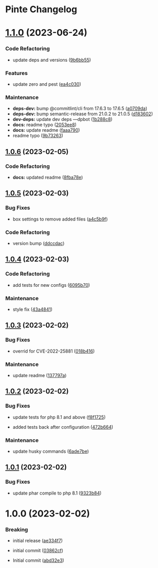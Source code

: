 # Pinte Changelog

# [1.1.0](https://github.com/jetstreamlabs/pinte/compare/v1.0.6...v1.1.0) (2023-06-24)


### Code Refactoring

* update deps and versions ([9b6bb55](https://github.com/jetstreamlabs/pinte/commit/9b6bb5530ca3f1ac5ebd315fd8c38662b59bcdb6))


### Features

* update zero and pest ([ea4c030](https://github.com/jetstreamlabs/pinte/commit/ea4c030b8ceb95567790e6d1c75da08852e812d0))


### Maintenance

* **deps-dev:** bump @commitlint/cli from 17.6.3 to 17.6.5 ([a0709da](https://github.com/jetstreamlabs/pinte/commit/a0709da31fbbecf2e8ce3ed0e39d04e5b2be2eed))
* **deps-dev:** bump semantic-release from 21.0.2 to 21.0.5 ([d183602](https://github.com/jetstreamlabs/pinte/commit/d183602c45f1d3a845be369c4aef4fbb6b5efc43))
* **dev-deps:** update dev deps —dpbot ([1b288c8](https://github.com/jetstreamlabs/pinte/commit/1b288c89345f0d965d64f22255d8c6839bf331c0))
* **docs:** readme typo ([2053ee8](https://github.com/jetstreamlabs/pinte/commit/2053ee896fbd1e670fb642c358883cce6688fa53))
* **docs:** update readme ([faaa790](https://github.com/jetstreamlabs/pinte/commit/faaa790b4e23cf7c5451f0876ce3601fab6aae04))
* readme typo ([9b73263](https://github.com/jetstreamlabs/pinte/commit/9b732633fce639ef79996829fff8381452e77b63))

## [1.0.6](https://github.com/jetstreamlabs/pinte/compare/v1.0.5...v1.0.6) (2023-02-05)


### Code Refactoring

* **docs:** updated readme ([8fba78e](https://github.com/jetstreamlabs/pinte/commit/8fba78e35bdf0d3fe162371b6e3f7bb40f955d4a))

## [1.0.5](https://github.com/jetstreamlabs/pinte/compare/v1.0.4...v1.0.5) (2023-02-03)


### Bug Fixes

* box settings to remove added files ([a4c5b9f](https://github.com/jetstreamlabs/pinte/commit/a4c5b9fa2dd44975ee06af93d2440cca13a14d65))


### Code Refactoring

* version bump ([ddccdac](https://github.com/jetstreamlabs/pinte/commit/ddccdac44f25bc88601db2a04bf7a1715fc8cb5e))

## [1.0.4](https://github.com/jetstreamlabs/pinte/compare/v1.0.3...v1.0.4) (2023-02-03)


### Code Refactoring

* add tests for new configs ([6095b70](https://github.com/jetstreamlabs/pinte/commit/6095b70cf3c2a78454918d9c09f039f7da802ed3))


### Maintenance

* style fix ([43a4841](https://github.com/jetstreamlabs/pinte/commit/43a4841ab7c1ab824659d0ee0077087bf4c50912))

## [1.0.3](https://github.com/jetstreamlabs/pinte/compare/v1.0.2...v1.0.3) (2023-02-02)


### Bug Fixes

* overrid for CVE-2022-25881 ([018b416](https://github.com/jetstreamlabs/pinte/commit/018b416092f3b96b08ffa24224b8a58426dea8e7))


### Maintenance

* update readme ([137797a](https://github.com/jetstreamlabs/pinte/commit/137797a1da952e3ae96f6f3015e30c1ef08a6394))

## [1.0.2](https://github.com/jetstreamlabs/pinte/compare/v1.0.1...v1.0.2) (2023-02-02)


### Bug Fixes

* update tests for php 8.1 and above ([f8f1725](https://github.com/jetstreamlabs/pinte/commit/f8f17257245b1baff54318512985ac73fa15d5af))


* added tests back after configuration ([472b664](https://github.com/jetstreamlabs/pinte/commit/472b664746073b6791cbf10a86d5d1298b0b8398))


### Maintenance

* update husky commands ([6ade7be](https://github.com/jetstreamlabs/pinte/commit/6ade7be8c60ec16d1c06501643a7cc8cab8c050c))

## [1.0.1](https://github.com/jetstreamlabs/pinte/compare/v1.0.0...v1.0.1) (2023-02-02)


### Bug Fixes

* update phar compile to php 8.1 ([9323b84](https://github.com/jetstreamlabs/pinte/commit/9323b84472a3df29c0d57128c9eae8724ec02b8c))

# 1.0.0 (2023-02-02)


### Breaking

* initial release ([ae334f7](https://github.com/jetstreamlabs/pinte/commit/ae334f7151a09d82e546ced2e56d016f23bc2a42))


* initial commit ([03862cf](https://github.com/jetstreamlabs/pinte/commit/03862cf798751c00686bf35642d51c456fb84d5a))
* Initial commit ([abd32e3](https://github.com/jetstreamlabs/pinte/commit/abd32e3407b229db97af8fedf88ca8a967746c22))
